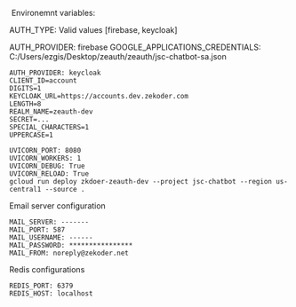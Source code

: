 ​
Environemnt variables:
​

AUTH_TYPE: Valid values [firebase, keycloak]

AUTH_PROVIDER: firebase
GOOGLE_APPLICATIONS_CREDENTIALS: C:/Users/ezgis/Desktop/zeauth/zeauth/jsc-chatbot-sa.json

```
AUTH_PROVIDER: keycloak
CLIENT_ID=account
DIGITS=1
KEYCLOAK_URL=https://accounts.dev.zekoder.com
LENGTH=8
REALM_NAME=zeauth-dev
SECRET=...
SPECIAL_CHARACTERS=1
UPPERCASE=1
```

```
UVICORN_PORT: 8080
UVICORN_WORKERS: 1
UVICORN_DEBUG: True
UVICORN_RELOAD: True 
gcloud run deploy zkdoer-zeauth-dev --project jsc-chatbot --region us-central1 --source .
```

Email server configuration
```
MAIL_SERVER: -------
MAIL_PORT: 587
MAIL_USERNAME: ------
MAIL_PASSWORD: ****************
MAIL_FROM: noreply@zekoder.net
```

Redis configurations
```
REDIS_PORT: 6379
REDIS_HOST: localhost
```